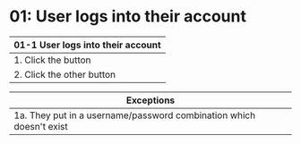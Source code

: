# 01: User logs into their account
| 01-1 User logs into their account|
| ------ |
| 1. Click the button |
| 2. Click the other button |

| Exceptions|
| ------ |
| 1a. They put in a username/password combination which doesn't exist |